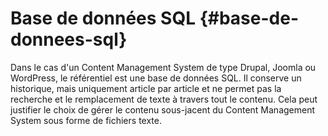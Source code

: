 # Base de données SQL {#base-de-donnees-sql}

Dans le cas d\'un Content Management System de type Drupal, Joomla ou
WordPress, le référentiel est une base de données SQL. Il conserve un
historique, mais uniquement article par article et ne permet pas la
recherche et le remplacement de texte à travers tout le contenu. Cela
peut justifier le choix de gérer le contenu sous-jacent du Content
Management System sous forme de fichiers texte.
